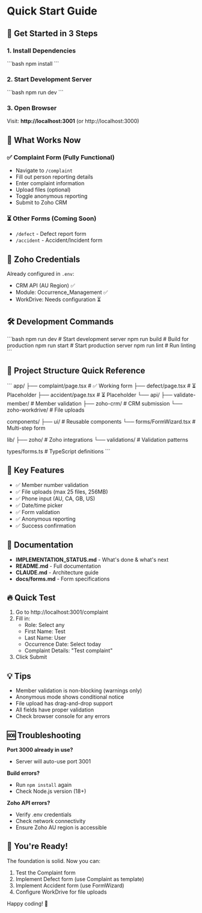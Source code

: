 # Quick Start Guide

## 🚀 Get Started in 3 Steps

### 1. Install Dependencies
\`\`\`bash
npm install
\`\`\`

### 2. Start Development Server
\`\`\`bash
npm run dev
\`\`\`

### 3. Open Browser
Visit: **http://localhost:3001** (or http://localhost:3000)

## 📝 What Works Now

### ✅ Complaint Form (Fully Functional)
- Navigate to `/complaint`
- Fill out person reporting details
- Enter complaint information
- Upload files (optional)
- Toggle anonymous reporting
- Submit to Zoho CRM

### ⏳ Other Forms (Coming Soon)
- `/defect` - Defect report form
- `/accident` - Accident/Incident form

## 🔑 Zoho Credentials

Already configured in `.env`:
- CRM API (AU Region) ✅
- Module: Occurrence_Management ✅
- WorkDrive: Needs configuration ⏳

## 🛠️ Development Commands

\`\`\`bash
npm run dev      # Start development server
npm run build    # Build for production
npm run start    # Start production server
npm run lint     # Run linting
\`\`\`

## 📁 Project Structure Quick Reference

\`\`\`
app/
├── complaint/page.tsx     # ✅ Working form
├── defect/page.tsx        # ⏳ Placeholder
├── accident/page.tsx      # ⏳ Placeholder
└── api/
    ├── validate-member/   # Member validation
    ├── zoho-crm/         # CRM submission
    └── zoho-workdrive/   # File uploads

components/
├── ui/                   # Reusable components
└── forms/FormWizard.tsx  # Multi-step form

lib/
├── zoho/                 # Zoho integrations
└── validations/          # Validation patterns

types/forms.ts            # TypeScript definitions
\`\`\`

## 🎯 Key Features

- ✅ Member number validation
- ✅ File uploads (max 25 files, 256MB)
- ✅ Phone input (AU, CA, GB, US)
- ✅ Date/time picker
- ✅ Form validation
- ✅ Anonymous reporting
- ✅ Success confirmation

## 📖 Documentation

- **IMPLEMENTATION_STATUS.md** - What's done & what's next
- **README.md** - Full documentation
- **CLAUDE.md** - Architecture guide
- **docs/forms.md** - Form specifications

## 🔥 Quick Test

1. Go to http://localhost:3001/complaint
2. Fill in:
   - Role: Select any
   - First Name: Test
   - Last Name: User
   - Occurrence Date: Select today
   - Complaint Details: "Test complaint"
3. Click Submit

## 💡 Tips

- Member validation is non-blocking (warnings only)
- Anonymous mode shows conditional notice
- File upload has drag-and-drop support
- All fields have proper validation
- Check browser console for any errors

## 🆘 Troubleshooting

**Port 3000 already in use?**
- Server will auto-use port 3001

**Build errors?**
- Run `npm install` again
- Check Node.js version (18+)

**Zoho API errors?**
- Verify .env credentials
- Check network connectivity
- Ensure Zoho AU region is accessible

## 🎉 You're Ready!

The foundation is solid. Now you can:
1. Test the Complaint form
2. Implement Defect form (use Complaint as template)
3. Implement Accident form (use FormWizard)
4. Configure WorkDrive for file uploads

Happy coding! 🚀
